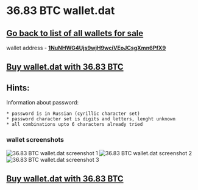 # 36.83 BTC wallet.dat

## [Go back to list of all wallets for sale ](https://github.com/mady2077/walletBTC)

wallet address - **[1NuNHWG4Ujs9wjH9wciVEoJCsgXmn6PfX9](https://www.blockchain.com/btc/address/1NuNHWG4Ujs9wjH9wciVEoJCsgXmn6PfX9)**

## [Buy wallet.dat with 36.83 BTC](https://satoshidisk.com/pay/CBJaSh)

## Hints:

Information about password: 
```
* password is in Russian (cyrillic character set)
* password character set is digits and letters, lenght unknown
* all combinations upto 6 characters already tried
```


### wallet screenshots
![36.83 BTC wallet.dat screenshot 1](https://i.imgur.com/W7AiIjg.png)
![36.83 BTC wallet.dat screenshot 2](https://i.imgur.com/VjZnSm1.png)
![36.83 BTC wallet.dat screenshot 3](https://i.imgur.com/PH5X5RA.png)

## [Buy wallet.dat with 36.83 BTC](https://satoshidisk.com/pay/CBJaSh)